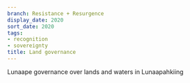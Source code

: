 ```yaml
---
branch: Resistance + Resurgence
display_date: 2020
sort_date: 2020
tags:
- recognition
- sovereignty
title: Land governance
---
```


Lunaape governance over lands and waters in Lunaapahkiing